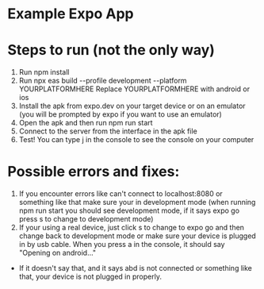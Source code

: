# Example Expo App
# Steps to run (not the only way)
1. Run npm install
2. Run npx eas build --profile development --platform YOURPLATFORMHERE
Replace YOURPLATFORMHERE with android or ios
3. Install the apk from expo.dev on your target device or on an emulator (you will be prompted by expo if you want to use an emulator)
4. Open the apk and then run npm run start
5. Connect to the server from the interface in the apk file
6. Test! You can type j in the console to see the console on your computer
# Possible errors and fixes:
1. If you encounter errors like can't connect to localhost:8080 or something like that make sure your in development mode (when running npm run start you should see development mode, if it says expo go press s to change to development mode)
2. If your using a real device, just click s to change to expo go and then change back to development mode or make sure your device is plugged in by usb cable. When you press a in the console, it should say "Opening on android..."
- If it doesn't say that, and it says abd is not connected or something like that, your device is not plugged in properly.